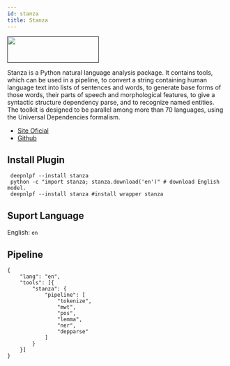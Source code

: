 ```yaml
---
id: stanza
title: Stanza
---
```


<a href="" target="_blank">
    <img src="https://stanfordnlp.github.io/stanza/images/stanza.png" data-canonical-src="" width="210" height="60" />
</a>

Stanza is a Python natural language analysis package. It contains tools, which can be used in a pipeline, to convert a string containing human language text into lists of sentences and words, to generate base forms of those words, their parts of speech and morphological features, to give a syntactic structure dependency parse, and to recognize named entities. The toolkit is designed to be parallel among more than 70 languages, using the Universal Dependencies formalism.

- [Site Oficial](https://stanfordnlp.github.io/stanza/)
- [Github](https://github.com/stanfordnlp/stanza)

## Install Plugin
<!--DOCUSAURUS_CODE_TABS-->

<!--Shell--> 

     deepnlpf --install stanza
     python -c "import stanza; stanza.download('en')" # download English model.
     deepnlpf --install stanza #install wrapper stanza

<!--END_DOCUSAURUS_CODE_TABS-->

## Suport Language

English: ```en``` <br/>

## Pipeline
<!--DOCUSAURUS_CODE_TABS-->

<!--Json--> 
```
{
    "lang": "en",
    "tools": [{
        "stanza": {
            "pipeline": [
                "tokenize",
                "mwt",
                "pos",
                "lemma",
                "ner",
                "depparse"
            ]
        }
    }]
}
```
<!--END_DOCUSAURUS_CODE_TABS-->